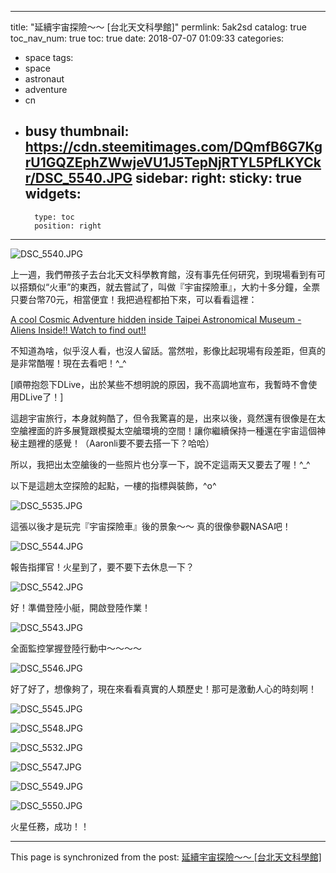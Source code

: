 
---
title: "延續宇宙探險～～ [台北天文科學館]"
permlink: 5ak2sd
catalog: true
toc_nav_num: true
toc: true
date: 2018-07-07 01:09:33
categories:
- space
tags:
- space
- astronaut
- adventure
- cn
- busy
thumbnail: https://cdn.steemitimages.com/DQmfB6G7KgrU1GQZEphZWwjeVU1J5TepNjRTYL5PfLKYCkr/DSC_5540.JPG
sidebar:
    right:
        sticky: true
widgets:
    -
        type: toc
        position: right
---


![DSC_5540.JPG](https://cdn.steemitimages.com/DQmfB6G7KgrU1GQZEphZWwjeVU1J5TepNjRTYL5PfLKYCkr/DSC_5540.JPG)

上一週，我們帶孩子去台北天文科學教育館，沒有事先任何研究，到現場看到有可以搭類似“火車”的東西，就去嘗試了，叫做『宇宙探險車』，大約十多分鐘，全票只要台幣70元，相當便宜！我把過程都拍下來，可以看看這裡：

[A cool Cosmic Adventure hidden inside Taipei Astronomical Museum - Aliens Inside!! Watch to find out!!](https://steemit.com/dlive/@deanliu/5a866960-7c7b-11e8-914f-b514a7e876ae)

不知道為啥，似乎沒人看，也沒人留話。當然啦，影像比起現場有段差距，但真的是非常酷喔！現在去看吧！^_^

[順帶抱怨下DLive，出於某些不想明說的原因，我不高調地宣布，我暫時不會使用DLive了！]

這趟宇宙旅行，本身就夠酷了，但令我驚喜的是，出來以後，竟然還有很像是在太空艙裡面的許多展覽跟模擬太空艙環境的空間！讓你繼續保持一種還在宇宙這個神秘主題裡的感覺！（Aaronli要不要去搭一下？哈哈）

所以，我把出太空艙後的一些照片也分享一下，說不定這兩天又要去了喔！^_^

以下是這趟太空探險的起點，一樓的指標與裝飾，^o^

![DSC_5535.JPG](https://cdn.steemitimages.com/DQmWcxREPJoPfT4tqx7mEPUxNL7xDb4a65syjKiD5yh3BrL/DSC_5535.JPG)

 這張以後才是玩完『宇宙探險車』後的景象～～  真的很像參觀NASA吧！

![DSC_5544.JPG](https://cdn.steemitimages.com/DQmVZ2NjDaXCjqLE3tU6ZbkubuRHprquA2Kw5XunKQPdeMy/DSC_5544.JPG)

報告指揮官！火星到了，要不要下去休息一下？

![DSC_5542.JPG](https://cdn.steemitimages.com/DQmeoUryUkj8Fp5bn9WN1sZyok6LxCFh46JXdtUTPoXkfyB/DSC_5542.JPG)

好！準備登陸小艇，開啟登陸作業！

![DSC_5543.JPG](https://cdn.steemitimages.com/DQmNkDFrEjvwXTLATbLQ7kyNZn81KmzDEUKc3arYN1PLfaT/DSC_5543.JPG)

全面監控掌握登陸行動中～～～～

![DSC_5546.JPG](https://cdn.steemitimages.com/DQmS8s8iCbfmLjCEUxuEfkqs4jwDCKM4SKDE833mCPQ6EZH/DSC_5546.JPG)

好了好了，想像夠了，現在來看看真實的人類歷史！那可是激動人心的時刻啊！

![DSC_5545.JPG](https://cdn.steemitimages.com/DQmPADmVv1h7BH6WQhm4dC57J6CCkeaA1KppcFRGWh5vpFB/DSC_5545.JPG)

![DSC_5548.JPG](https://cdn.steemitimages.com/DQmNQT7v9dmzY5tSsmiBzCW4qGyxU3L3LJ2cj5zGTpBJuTn/DSC_5548.JPG)

![DSC_5532.JPG](https://cdn.steemitimages.com/DQmdY6HiunfA2auZFrqDRH1Dc2n5d8ddsUcaVnRspt3AqEw/DSC_5532.JPG)

![DSC_5547.JPG](https://cdn.steemitimages.com/DQmRTP5m4SfLb5eWUi3W8367foQbL2QUf9sakDHCep4Vxc8/DSC_5547.JPG)

![DSC_5549.JPG](https://cdn.steemitimages.com/DQmYELBy9FD2NDidh2oCXaKcXyunRmGyDVutW3LBU45bFuo/DSC_5549.JPG)

![DSC_5550.JPG](https://cdn.steemitimages.com/DQmbQWQnNV9eeyDcXCbk3PSdQhbmPwuhNQKkLGoFCGZ9Rqf/DSC_5550.JPG)

火星任務，成功！！

- - -

This page is synchronized from the post: [延續宇宙探險～～ [台北天文科學館]](https://steemit.com/@deanliu/5ak2sd)
